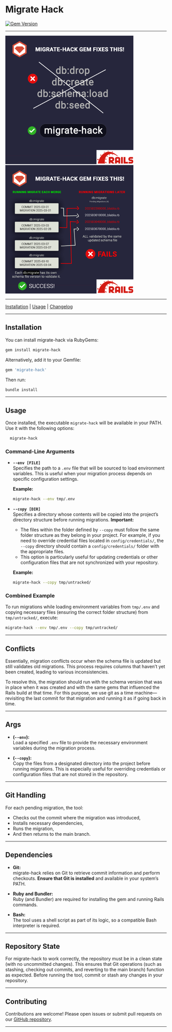# Migrate Hack

[![Gem Version](https://badge.fury.io/rb/migrate-hack.svg?icon=si%3Arubygems)](https://badge.fury.io/rb/migrate-hack)

---

<img src="public/img/explain-rebuild.png" width="400" /> <img src="public/img/explain.png" width="400" />

---

[Installation](#installation) | [Usage](#usage) | [Changelog](CHANGELOG.md)

---

## Installation

You can install migrate-hack via RubyGems:

```bash
gem install migrate-hack
```

Alternatively, add it to your Gemfile:

```ruby
gem 'migrate-hack'
```

Then run:

```bash
bundle install
```

---

## Usage

Once installed, the executable `migrate-hack` will be available in your PATH. Use it with the following options:

```bash
  migrate-hack
```

### Command-Line Arguments

- **`--env [FILE]`**  
  Specifies the path to a `.env` file that will be sourced to load environment variables. This is useful when your migration process depends on specific configuration settings.

  **Example:**
  ```bash
  migrate-hack --env tmp/.env
  ```

- **`--copy [DIR]`**  
  Specifies a directory whose contents will be copied into the project’s directory structure before running migrations. **Important:**  
  - The files within the folder defined by `--copy` must follow the same folder structure as they belong in your project. For example, if you need to override credential files located in `config/credentials/`, the `--copy` directory should contain a `config/credentials/` folder with the appropriate files.
  - This option is particularly useful for updating credentials or other configuration files that are not synchronized with your repository.

  **Example:**
  ```bash
  migrate-hack --copy tmp/untracked/
  ```

### Combined Example

To run migrations while loading environment variables from `tmp/.env` and copying necessary files (ensuring the correct folder structure) from `tmp/untracked/`, execute:

```bash
migrate-hack --env tmp/.env --copy tmp/untracked/
```

---

## Conflicts

Essentially, migration conflicts occur when the schema file is updated but still validates old migrations. This process requires columns that haven’t yet been created, leading to various inconsistencies.

To resolve this, the migration should run with the schema version that was in place when it was created and with the same gems that influenced the Rails build at that time. For this purpose, we use git as a time machine—revisiting the last commit for that migration and running it as if going back in time.

---

## Args

- **(`--env`):**  
  Load a specified `.env` file to provide the necessary environment variables during the migration process.

- **(`--copy`):**  
  Copy the files from a designated directory into the project before running migrations. This is especially useful for overriding credentials or configuration files that are not stored in the repository.

---

## Git Handling
  For each pending migration, the tool:
  - Checks out the commit where the migration was introduced,
  - Installs necessary dependencies,
  - Runs the migration,
  - And then returns to the main branch.

---

## Dependencies

- **Git:**  
  migrate-hack relies on Git to retrieve commit information and perform checkouts. **Ensure that Git is installed** and available in your system’s PATH.

- **Ruby and Bundler:**  
  Ruby (and Bundler) are required for installing the gem and running Rails commands.

- **Bash:**  
  The tool uses a shell script as part of its logic, so a compatible Bash interpreter is required.

---

## Repository State

For migrate-hack to work correctly, the repository must be in a clean state (with no uncommitted changes). This ensures that Git operations (such as stashing, checking out commits, and reverting to the main branch) function as expected. Before running the tool, commit or stash any changes in your repository.

---

## Contributing

Contributions are welcome! Please open issues or submit pull requests on our [GitHub repository](https://github.com/omelao/migrate-hack).

---

